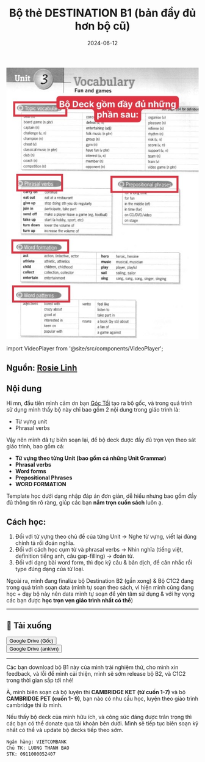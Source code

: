 ﻿---
title: Bộ thẻ DESTINATION B1 (bản đầy đủ hơn bộ cũ)
slug: destination-b1-full-version
date: 2024-06-12
description: Bộ flashcard Destination B1 đầy đủ nhất bao gồm từ vựng, phrasal verbs, word forms và bài tập thực hành
category: Tiếng Anh
tags:
  - deck
  - english
---

![](../../static/images/Pasted%20image%2020250129004202.png)

<!--truncate-->
import VideoPlayer from '@site/src/components/VideoPlayer';

<VideoPlayer src="/images/Screen-Recording%20.mov" controls />


## Nguồn: [Rosie Linh](https://www.facebook.com/groups/ankivocabulary/posts/1636510213775296/)

## Nội dung

Hi mn, đầu tiên mình cảm ơn bạn [Góc Tối](https://www.facebook.com/groups/ankivocabulary/posts/1184858722273783/) tạo ra bộ gốc, và trong quá trình sử dụng mình thấy bộ này chỉ bao gồm 2 nội dung trong giáo trình là:

- Từ vựng unit
- Phrasal verbs

Vậy nên mình đã tự biên soạn lại, để bộ deck được đầy đủ trọn vẹn theo sát giáo trình, bao gồm cả:

- **Từ vựng theo từng Unit (bao gồm cả những Unit Grammar)**
- **Phrasal verbs**
- **Word forms**
- **Prepositional Phrases**
- **WORD FORMATION**

Template học dưới dạng nhập đáp án đơn giản, dễ hiểu nhưng bao gồm đầy đủ thông tin rõ ràng, giúp các bạn **nắm trọn cuốn sách** luôn ạ.

## Cách học:

1. Đối với từ vựng theo chủ đề của từng Unit -> Nghe từ vựng, viết lại đúng chính tả rồi đoán nghĩa.
2. Đối với cách học cụm từ và phrasal verbs -> Nhìn nghĩa (tiếng việt, definition tiếng anh, câu gap-filling) -> đoán từ.
3. Đối với dạng bài word form, thì đọc kỹ câu & bản dịch, để cân nhắc rồi type đúng dạng của từ loại.

Ngoài ra, mình đang finalize bộ Destination B2 (gần xong) & Bộ C1C2 đang trong quá trình soạn data (mình tự soạn theo sách, vì hiện mình cũng đang học + dạy bộ này nên data mình tự soạn để yên tâm sử dụng & với hy vọng các bạn được **học trọn vẹn giáo trình nhất có thể**)

---

## 🔗 Tải xuống

<div style={{display: 'flex', justifyContent: 'left', gap: '20px'}}> <a href="fahttps://drive.google.com/drive/folders/1rLSdAMs6hHZ5vf7Nh0U_BLeN20v5Q5am"> <button class="buttonPrimary" type="button">Google Drive (Gốc)</button> </a> </div>

<div style={{display: 'flex', justifyContent: 'left', gap: '20px'}}> <a href="https://drive.google.com/drive/folders/1-oPvO1AeGr53aJ_c6JqyNFU2fw4adDxx?usp=sharing"> <button class="buttonPrimary" type="button">Google Drive (ankivn)</button> </a> </div>

---

Các bạn download bộ B1 này của mình trải nghiệm thử, cho mình xin feedback, và lỗi để mình cải thiện, mình sẽ sớm release bộ B2, và C1C2 trong thời gian sắp tới nhé!

À, mình biên soạn cả bộ luyện thi **CAMBRIDGE KET** **(từ cuốn 1-7)** và bộ **CAMBRIDGE** **PET** **(cuốn 1- 9)**, bạn nào có nhu cầu học, luyện theo giáo trình cambridge thì ib mình.

Nếu thấy bộ deck của mình hữu ích, và công sức đáng được trân trọng thì các bạn có thể donate qua tài khoản bên dưới. Mình sẽ tiếp tục biên soạn kỹ nhất có thể và update bộ decks tiếp theo sớm.

```
Ngân hàng: VIETCOMBANK
Chủ TK: LUONG THANH BAO
STK: 0911000052407
```
